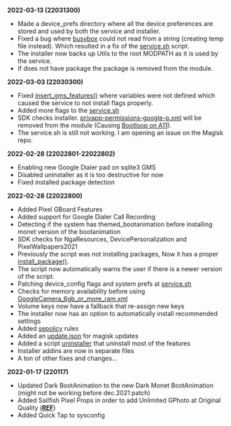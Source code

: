 **2022-03-13 (22031300)**
- Made a device_prefs directory where all the device preferences are stored and used by both the service and installer.
- Fixed a bug where [busybox](https://github.com/topjohnwu/Magisk/issues/5540#issuecomment-1059940824) could not read from a string (creating temp file instead). Which resulted in a fix of the [service.sh](https://github.com/Pixel-Props/pixel.features/blob/main/system/product/etc/sysconfig/service.sh) script.
- The installer now backs up Utils to the root MODPATH as it is used by the service.
- If does not have package the package is removed from the module.

**2022-03-03 (22030300)**
- Fixed [insert_gms_features()](https://github.com/Pixel-Props/pixel.features/blob/main/addon/SQLite3/install.sh) where variables were not defined which caused the service to not install flags properly.
- Added more flags to the [service.sh](https://github.com/Pixel-Props/pixel.features/blob/main/system/product/etc/sysconfig/service.sh)
- SDK checks installer. [privapp-permissions-google-p.xml](https://github.com/Pixel-Props/pixel.features/blob/main/system/product/etc/permissions/privapp-permissions-google-p.xml) will be removed from the module (Causing [Bootloop on A11](https://github.com/Pixel-Props/pixel.features/issues/3#issuecomment-1057879710)).
- The service.sh is still not working. I am opening an issue on the Magisk repo.

**2022-02-28 (22022801-22022802)**
- Enabling new Google Dialer pad on sqlite3 GMS
- Disabled uninstaller as it is too destructive for now
- Fixed installed package detection

**2022-02-28 (22022800)**
- Added Pixel GBoard Features
- Added support for Google Dialer Call Recording
- Detecting if the system has themed_bootanimation before installing monet version of the bootanimation
- SDK checks for NgaResources, DevicePersonalization and PixelWallpapers2021
- Previously the script was not installing packages, Now it has a proper [install_package()](https://github.com/Pixel-Props/pixel.features/blob/main/addon/Utils/install.sh).
- The script now automatically warns the user if there is a newer version of the script.
- Patching device_config flags and system prefs at [service.sh](https://github.com/Pixel-Props/pixel.features/blob/main/system/product/etc/sysconfig/service.sh)
- Checks for memory availability before using [GoogleCamera_6gb_or_more_ram.xml](https://github.com/Pixel-Props/pixel.features/blob/main/system/product/etc/sysconfig/GoogleCamera_6gb_or_more_ram.xml)
- Volume keys now have a fallback that re-assign new keys
- The installer now has an option to automatically install recommended settings
- Added [sepolicy](https://github.com/Pixel-Props/pixel.features/blob/main/sepolicy.rule) rules
- Added an [update.json](https://github.com/Pixel-Props/pixel.features/blob/main/update.json) for magisk updates
- Added a script [uninstaller](https://github.com/Pixel-Props/pixel.features/blob/main/uninstall.sh) that uninstall most of the features
- Installer addins are now in separate files
- A ton of other fixes and changes...

**2022-01-17 (220117)**
- Updated Dark BootAnimation to the new Dark Monet BootAnimation (might not be working before dec.2021 patch)
- Added Sailfish Pixel Props in order to add Unlimited GPhoto at Original Quality (**[REF](https://t.me/PixelProps/105)**)
- Added Quick Tap to sysconfig
